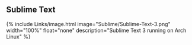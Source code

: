 
## Sublime Text
{% include Links/image.html image="Sublime/Sublime-Text-3.png" width="100%" float="none" description="Sublime Text 3 running on Arch Linux" %}
